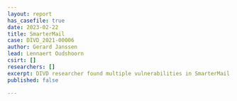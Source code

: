 ```yaml
---
layout: report
has_casefile: true
date: 2023-02-22
title: SmarterMail
case: DIVD_2021-00006
author: Gerard Janssen
lead: Lennaert Oudshoorn
csirt: []
researchers: []
excerpt: DIVD researcher found multiple vulnerabilities in SmarterMail
published: false

---
```

